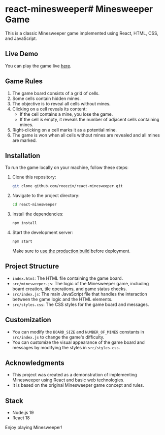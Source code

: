# react-minesweeper# Minesweeper Game

This is a classic Minesweeper game implemented using React, HTML, CSS, and JavaScript.

## Live Demo

You can play the game live [here](https://your-game-url.com).

## Game Rules

1. The game board consists of a grid of cells.
2. Some cells contain hidden mines.
3. The objective is to reveal all cells without mines.
4. Clicking on a cell reveals its content:
   - If the cell contains a mine, you lose the game.
   - If the cell is empty, it reveals the number of adjacent cells containing mines.
5. Right-clicking on a cell marks it as a potential mine.
6. The game is won when all cells without mines are revealed and all mines are marked.

## Installation

To run the game locally on your machine, follow these steps:

1. Clone this repository:

   ```sh
   git clone github.com/roeeziv/react-minesweeper.git
   ```

2. Navigate to the project directory:

   ```sh
   cd react-minesweeper
   ```

3. Install the dependencies:

   ```sh
   npm install
   ```

4. Start the development server:

   ```sh
   npm start
   ```
    Make sure to [use the production build](https://reactjs.org/docs/optimizing-performance.html#use-the-production-build) before deployment.

## Project Structure

- `index.html`: The HTML file containing the game board.
- `src/minesweeper.js`: The logic of the Minesweeper game, including board creation, tile operations, and game status checks.
- `src/index.js`: The main JavaScript file that handles the interaction between the game logic and the HTML elements.
- `src/styles.css`: The CSS styles for the game board and messages.

## Customization

- You can modify the `BOARD_SIZE` and `NUMBER_OF_MINES` constants in `src/index.js` to change the game's difficulty.
- You can customize the visual appearance of the game board and messages by modifying the styles in `src/styles.css`.

## Acknowledgments

- This project was created as a demonstration of implementing Minesweeper using React and basic web technologies.
- It is based on the original Minesweeper game concept and rules.

## Stack

-   Node.js 19
-   React 18


Enjoy playing Minesweeper!


